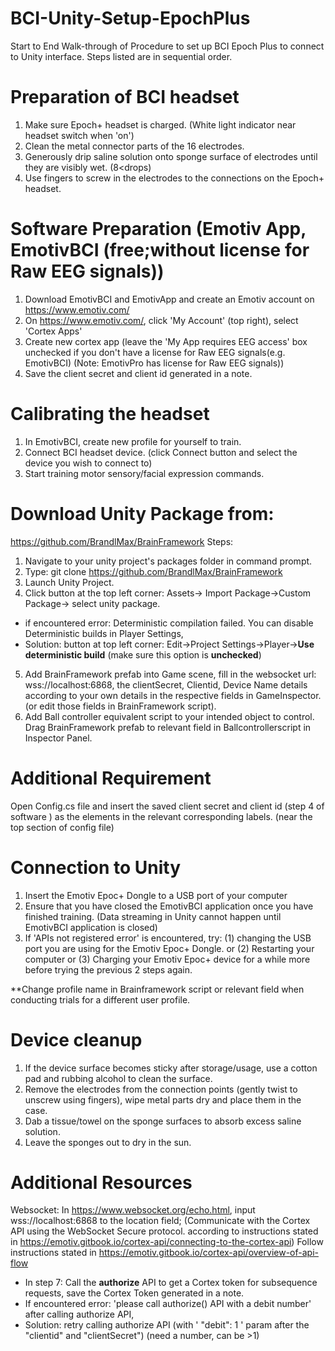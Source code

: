 # BCI-Unity-Setup-EpochPlus
Start to End Walk-through of Procedure to set up BCI Epoch Plus to connect to Unity interface. Steps listed are in sequential order.

# Preparation of BCI headset 
1. Make sure Epoch+ headset is charged. (White light indicator near headset switch when 'on')
2. Clean the metal connector parts of the 16 electrodes.
3. Generously drip saline solution onto sponge surface of electrodes until they are visibly wet. (8<drops)
4. Use fingers to screw in the electrodes to the connections on the Epoch+ headset.

# Software Preparation (Emotiv App, EmotivBCI (free;without license for Raw EEG signals))
1. Download EmotivBCI and EmotivApp and create an Emotiv account on https://www.emotiv.com/
2. On https://www.emotiv.com/, click 'My Account' (top right), select 'Cortex Apps'
3. Create new cortex app (leave the 'My App requires EEG access' box unchecked if you don't have a license for Raw EEG signals(e.g. EmotivBCI) 
(Note: EmotivPro has license for Raw EEG signals))
4. Save the client secret and client id generated in a note.

# Calibrating the headset
1. In EmotivBCI, create new profile for yourself to train.
2. Connect BCI headset device. (click Connect button and select the device you wish to connect to)
3. Start training motor sensory/facial expression commands.

# Download Unity Package from: 
https://github.com/BrandlMax/BrainFramework 
Steps: 
1. Navigate to your unity project's packages folder in command prompt.
2. Type: git clone https://github.com/BrandlMax/BrainFramework 
3. Launch Unity Project.
4. Click button at the top left corner: Assets-> Import Package->Custom Package-> select unity package. 
- if encountered error: Deterministic compilation failed. You can disable Deterministic builds in Player Settings,  
- Solution: button at top left corner: Edit->Project Settings->Player->**Use deterministic build** (make sure this option is **unchecked**)
5. Add BrainFramework prefab into Game scene, fill in the websocket url: wss://localhost:6868, the clientSecret, Clientid, Device Name details according to your own details in the respective fields in GameInspector. 
(or edit those fields in BrainFramework script). 
7. Add Ball controller equivalent script to your intended object to control. Drag BrainFramework prefab to relevant field in Ballcontrollerscript in Inspector Panel.

# Additional Requirement
Open Config.cs file and insert the saved client secret and client id (step 4 of software ) as the elements in the relevant corresponding labels. (near the top section of config file)

# Connection to Unity
1. Insert the Emotiv Epoc+ Dongle to a USB port of your computer
2. Ensure that you have closed the EmotivBCI application once you have finished training. (Data streaming in Unity cannot happen until EmotivBCI application is closed)
3. If 'APIs not registered error' is encountered, try: (1) changing the USB port you are using for the Emotiv Epoc+ Dongle. or (2) Restarting your computer or (3) Charging your Emotiv Epoc+ device for a while more before trying the previous 2 steps again. 

**Change profile name in Brainframework script or relevant field when conducting trials for a different user profile.

# Device cleanup
1. If the device surface becomes sticky after storage/usage, use a cotton pad and rubbing alcohol to clean the surface. 
2. Remove the electrodes from the connection points (gently twist to unscrew using fingers), wipe metal parts dry and place them in the case.
3. Dab a tissue/towel on the sponge surfaces to absorb excess saline solution. 
4. Leave the sponges out to dry in the sun.

# Additional Resources
Websocket: In https://www.websocket.org/echo.html, input wss://localhost:6868 to the location field; 
(Communicate with the Cortex API using the WebSocket Secure protocol. according to instructions stated in https://emotiv.gitbook.io/cortex-api/connecting-to-the-cortex-api)
Follow instructions stated in https://emotiv.gitbook.io/cortex-api/overview-of-api-flow 
- In step 7: Call the **authorize** API to get a Cortex token for subsequence requests, save the Cortex Token generated in a note. 
- If encountered error: 'please call authorize() API with a debit number' after calling authorize API, 
- Solution: retry calling authorize API (with ' "debit": 1 ' param after the "clientid" and "clientSecret") (need a number, can be >1)
